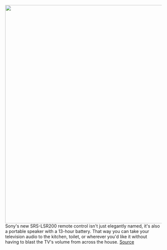 <img src='https://cdn.vox-cdn.com/thumbor/csM9AotwB-Vj_4254athkPt27p8=/0x0:889x470/1200x800/filters:focal(224x179:366x321)/cdn.vox-cdn.com/uploads/chorus_image/image/66298884/SRS_LSR200_hero.0.jpg' width='700px' /><br/>
Sony's new SRS-LSR200 remote control isn't just elegantly named, it's also a portable speaker with a 13-hour battery. That way you can take your television audio to the kitchen, toilet, or wherever you'd like it without having to blast the TV's volume from across the house.
<a href='https://www.theverge.com/2020/2/12/21134369/sony-remote-control-speaker-combo-price-date'> Source <a/>